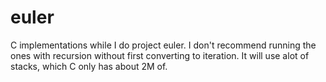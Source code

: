 # euler

C implementations while I do project euler.
I don't recommend running the ones with recursion without first converting to iteration. 
It will use alot of stacks, which C only has about 2M of. 